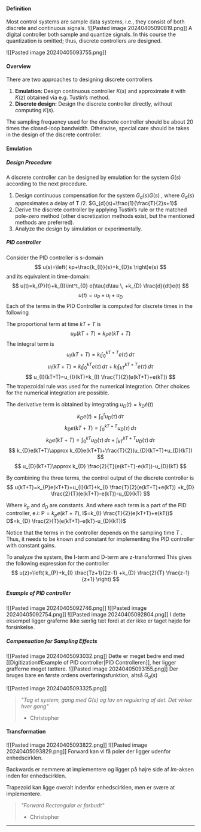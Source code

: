 #### Definition
Most control systems are sample data systems, i.e., they consist of both discrete and continuous signals.
![[Pasted image 20240405090819.png]]
A digital controller both sample and quantize signals. In this course the quantization is omitted; thus, discrete controllers are designed.

![[Pasted image 20240405093755.png]]

#### Overview
There are two approaches to designing discrete controllers
1. **Emulation:** Design continuous controller $K(s)$ and approximate it with $K(z)$ obtained via e.g. Tustin’s method.
2. **Discrete design:** Design the discrete controller directly, without computing $K(s)$.

The sampling frequency used for the discrete controller should be about 20 times the closed-loop bandwidth. Otherwise, special care should be takes in the design of the discrete controller.

#### Emulation
##### Design Procedure
A discrete controller can be designed by emulation for the system $G(s)$ according to the next procedure.
1. Design continuous compensation for the system $G_{d}(s)G(s)$ , where $G_{d}(s)$ approximates a delay of T /2. $G_{d}(s)=\frac{1}{\frac{T}{2}s+1}$
2. Derive the discrete controller by applying Tustin’s rule or the matched pole-zero method (other discretization methods exist, but the mentioned methods are preferred).
3. Analyze the design by simulation or experimentally.

##### PID controller
Consider the PID controller is s-domain
$$
u(s)=\left( kp+\frac{k_{I}}{s}+k_{D}s \right)e(s)
$$
and its equivalent in time-domain:
$$
u(t)=k_{P}(t)+k_{I}\int^t_{0} e(\tau)d\tau \, +k_{D} \frac{d}{dt}e(t) 
$$
$$
u(t)=u_{P}+u_{I}+u_{D}
$$
Each of the terms in the PID Controller is computed for discrete times in the following

The proportional term at time $kT+T$ is
$$
u_{P}(kT+T)=k_{P}e(kT+T)
$$
The integral term is
$$
u_{I}(kT+T)=k_{I}\int^{kT+T}_{0} e(\tau) \, d\tau 
$$
$$
u_{I}(kT+T)=k_{I}\int^{kT}_{0} e(\tau) \, d\tau+k
_{I}\int^{kT+T}_{kT} e(\tau) \, d\tau 
$$
$$
u_{I}(kT+T)=u_{I}(kT)+k_{I} \frac{T}{2}(e(kT+T)+e(kT))
$$
The trapezoidal rule was used for the numerical integration. Other choices for the numerical integration are possible.

The derivative term is obtained by integrating $u_{D}(t)=k_{D}\dot{e}(t)$
$$
k_{D}e(t)=\int^t_{0} u_{D}(\tau) \, d\tau
$$
$$
k_{D}e(kT+T)=\int^{kT+T}_{0} u_{D}(\tau) \, d\tau 
$$
$$
k_{D}e(kT+T)=\int^{kT}_{0} u_{D}(\tau) \, d\tau +\int^{kT+T}_{kT} u_{D}(\tau) \, d\tau  
$$
$$
k_{D}e(kT+T)\approx k_{D}e(kT+T)+\frac{T}{2}(u_{D}(kT+T)+u_{D}(kT))
$$
$$
u_{D}(kT+T)\approx k_{D} \frac{2}{T}(e(kT+T)-e(kT))-u_{D}(kT)
$$

By combining the three terms, the control output of the discrete controller is
$$
u(kT+T)=k_{P}e(kT+T)+u_{I}(kT)+k_{I} \frac{T}{2}(e(kT+T)+e(kT))
+k_{D} \frac{2}{T}(e(kT+T)-e(kT))-u_{D}(kT)
$$

Where $k_{p}$ and $d_{D}$ are constants. And where each term is a part of the PID controller, e.i:
P$=k_{p}e(kT+T)$,
I$=k_{I} \frac{T}{2}(e(kT+T)+e(kT))$ 
D$=k_{D} \frac{2}{T}(e(kT+T)-e(kT)-u_{D}(kT))$

Notice that the terms in the controller depends on the sampling time $T$ . Thus, it needs to be known and constant for implementing the PID controller with constant gains.

To analyze the system, the I-term and D-term are z-transformed
This gives the following expression for the controller
$$
u(z)=\left( k_{P}+k_{I} \frac{Tz+1}{2z-1} +k_{D} \frac{2}{T} \frac{z-1}{z+1} \right)
$$
##### Example of PID controller
![[Pasted image 20240405092746.png]]
![[Pasted image 20240405092754.png]]
![[Pasted image 20240405092804.png]]
I dette eksempel ligger graferne ikke særlig tæt fordi at der ikke er taget højde for forsinkelse.

##### Compensation for Sampling Effects
![[Pasted image 20240405093032.png]]
Dette er meget bedre end med [[Digitization#Example of PID controller|PID Controlleren]], her ligger grafferne meget tættere.
![[Pasted image 20240405093155.png]]
Der bruges bare en første ordens overføringsfunktion, altså $G_{d}(s)$

![[Pasted image 20240405093325.png]]
>*"Tag et system, gang med $G(s)$ og lav en regulering af det. Det virker hver gang"*
>- Christopher


#### Transformation
![[Pasted image 20240405093822.png]]
![[Pasted image 20240405093829.png]]
Forward kan vi få poler der ligger udenfor enhedscirklen.

Backwards er nemmere at implementere og ligger på højre side af $Im$-aksen inden for enhedscirklen.

Trapezoid kan ligge overalt indenfor enhedscirklen, men er svære at implementere.

> *"Forward Rectangular er forbudt"*
> - Christopher

***

